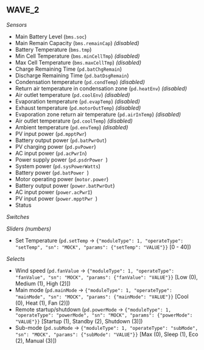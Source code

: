 ## WAVE_2

*Sensors*
- Main Battery Level (`bms.soc`)
- Main Remain Capacity (`bms.remainCap`)   _(disabled)_
- Battery Temperature (`bms.tmp`)
- Min Cell Temperature (`bms.minCellTmp`)   _(disabled)_
- Max Cell Temperature (`bms.maxCellTmp`)   _(disabled)_
- Charge Remaining Time (`pd.batChgRemain`)
- Discharge Remaining Time (`pd.batDsgRemain`)
- Condensation temperature (`pd.condTemp`)   _(disabled)_
- Return air temperature in condensation zone (`pd.heatEnv`)   _(disabled)_
- Air outlet temperature (`pd.coolEnv`)   _(disabled)_
- Evaporation temperature (`pd.evapTemp`)   _(disabled)_
- Exhaust temperature (`pd.motorOutTemp`)   _(disabled)_
- Evaporation zone return air temperature (`pd.airInTemp`)   _(disabled)_
- Air outlet temperature (`pd.coolTemp`)   _(disabled)_
- Ambient temperature (`pd.envTemp`)   _(disabled)_
- PV input power (`pd.mpptPwr`)
- Battery output power (`pd.batPwrOut`)
- PV charging power (`pd.pvPower`)
- AC input power (`pd.acPwrIn`)
- Power supply power (`pd.psdrPower `)
- System power (`pd.sysPowerWatts`)
- Battery power (`pd.batPower `)
- Motor operating power (`motor.power`)
- Battery output power (`power.batPwrOut`)
- AC input power (`power.acPwrI`)
- PV input power (`power.mpptPwr `)
- Status

*Switches*

*Sliders (numbers)*
- Set Temperature (`pd.setTemp` -> `{"moduleType": 1, "operateType": "setTemp", "sn": "MOCK", "params": {"setTemp": "VALUE"}}` [0 - 40])

*Selects*
- Wind speed (`pd.fanValue` -> `{"moduleType": 1, "operateType": "fanValue", "sn": "MOCK", "params": {"fanValue": "VALUE"}}` [Low (0), Medium (1), High (2)])
- Main mode (`pd.mainMode` -> `{"moduleType": 1, "operateType": "mainMode", "sn": "MOCK", "params": {"mainMode": "VALUE"}}` [Cool (0), Heat (1), Fan (2)])
- Remote startup/shutdown (`pd.powerMode` -> `{"moduleType": 1, "operateType": "powerMode", "sn": "MOCK", "params": {"powerMode": "VALUE"}}` [Startup (1), Standby (2), Shutdown (3)])
- Sub-mode (`pd.subMode` -> `{"moduleType": 1, "operateType": "subMode", "sn": "MOCK", "params": {"subMode": "VALUE"}}` [Max (0), Sleep (1), Eco (2), Manual (3)])


